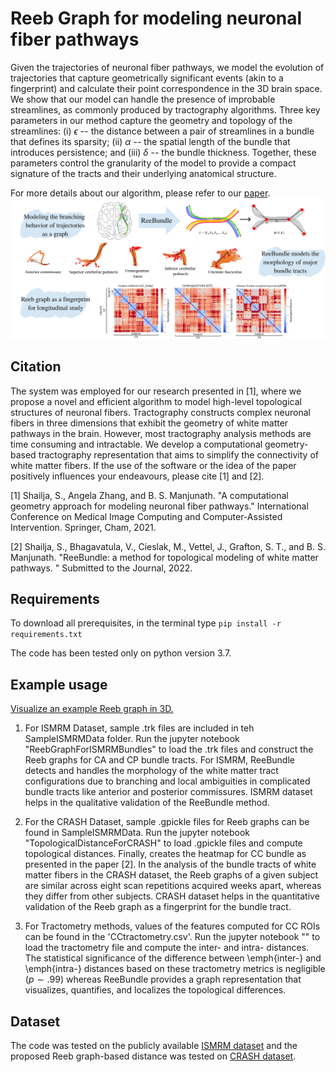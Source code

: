 # Reeb Graph for modeling neuronal fiber pathways

Given the trajectories of neuronal fiber pathways, we model the evolution of trajectories that capture geometrically significant events (akin to a
fingerprint) and calculate their point correspondence in the 3D brain space. We show that our model can handle the presence of improbable streamlines, as commonly produced by tractography algorithms. Three key parameters in our method capture the geometry and topology of the streamlines: (i) $\epsilon$ -- the distance between a pair of streamlines in a bundle that defines its sparsity; (ii) $\alpha$ -- the spatial length of the bundle that introduces persistence; and (iii) $\delta$ -- the bundle thickness. Together, these parameters control the granularity of the model to provide a compact signature of the tracts and their underlying anatomical structure.

For more details about our algorithm, please refer to our [paper](https://www.biorxiv.org/content/10.1101/2022.03.11.482601v1.abstract).
<img src="overview.jpg" alt="overview" title="Overview">

## Citation

The system was employed for our research presented in [1], where we propose a novel and efficient algorithm to model high-level topological structures of neuronal fibers. Tractography constructs complex neuronal fibers in three dimensions that exhibit the geometry of white matter pathways in the brain. However, most tractography analysis methods are time consuming and intractable. We develop a computational geometry-based tractography representation that aims to simplify the connectivity of white matter fibers. If the use of the software or the idea of the paper positively influences your endeavours, please cite [1] and [2].

[1] Shailja, S., Angela Zhang, and B. S. Manjunath. "A computational geometry approach for modeling neuronal fiber pathways." International Conference on Medical Image Computing and Computer-Assisted Intervention. Springer, Cham, 2021.

[2] Shailja, S., Bhagavatula, V., Cieslak, M., Vettel, J., Grafton, S. T., and B. S. Manjunath. "ReeBundle: a method for topological modeling of white matter pathways. " Submitted to the Journal, 2022.

## Requirements

To download all prerequisites, in the terminal type
`pip install -r requirements.txt`

The code has been tested only on python version 3.7.


## Example usage

[Visualize an example Reeb graph in 3D.](https://drive.google.com/file/d/1Z2s1AzeHkvws5br42dd8k7ls69_Uuieu/view)

1. For ISMRM Dataset, sample .trk files are included in teh SampleISMRMData folder. Run the jupyter notebook "ReebGraphForISMRMBundles" to load the .trk files and construct the Reeb graphs for CA and CP bundle tracts. For ISMRM, ReeBundle detects and handles the morphology of the white matter tract configurations due to branching and local ambiguities in complicated bundle tracts like anterior and posterior commissures. ISMRM dataset helps in the qualitative validation of the ReeBundle method. <br>

2. For the CRASH Dataset, sample .gpickle files for Reeb graphs can be found in SampleISMRMData. Run the jupyter notebook "TopologicalDistanceForCRASH" to load .gpickle files and compute topological distances. Finally, creates the heatmap for CC bundle as presented in the paper [2]. In the analysis of the bundle tracts of white matter fibers in the CRASH dataset, the Reeb graphs of a given subject are similar across eight scan repetitions acquired weeks apart, whereas they differ from other subjects. CRASH dataset helps in the quantitative validation of the Reeb graph as a fingerprint for the bundle tract.  <br>

3. For Tractometry methods, values of the features computed for CC ROIs can be found in the 'CCtractometry.csv'. Run the jupyter notebook "" to load the tractometry file and compute the inter- and intra- distances. The statistical significance of the difference between \emph{inter-} and \emph{intra-} distances based on these tractometry metrics is negligible $(p \sim .99)$ whereas ReeBundle provides a graph representation that visualizes, quantifies, and localizes the topological differences.

## Dataset

The code was tested on the publicly available [ISMRM dataset](https://doi.org/10.5281/zenodo.572345) and the proposed Reeb graph-based distance was tested on [CRASH dataset](https://drive.google.com/file/d/1CCXV7ShCkSs1IpUxSobp2MPYx4GaDOc0/view?usp=sharing).
